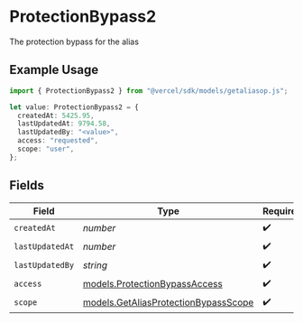 # ProtectionBypass2

The protection bypass for the alias

## Example Usage

```typescript
import { ProtectionBypass2 } from "@vercel/sdk/models/getaliasop.js";

let value: ProtectionBypass2 = {
  createdAt: 5425.95,
  lastUpdatedAt: 9794.58,
  lastUpdatedBy: "<value>",
  access: "requested",
  scope: "user",
};
```

## Fields

| Field                                                                              | Type                                                                               | Required                                                                           | Description                                                                        |
| ---------------------------------------------------------------------------------- | ---------------------------------------------------------------------------------- | ---------------------------------------------------------------------------------- | ---------------------------------------------------------------------------------- |
| `createdAt`                                                                        | *number*                                                                           | :heavy_check_mark:                                                                 | N/A                                                                                |
| `lastUpdatedAt`                                                                    | *number*                                                                           | :heavy_check_mark:                                                                 | N/A                                                                                |
| `lastUpdatedBy`                                                                    | *string*                                                                           | :heavy_check_mark:                                                                 | N/A                                                                                |
| `access`                                                                           | [models.ProtectionBypassAccess](../models/protectionbypassaccess.md)               | :heavy_check_mark:                                                                 | N/A                                                                                |
| `scope`                                                                            | [models.GetAliasProtectionBypassScope](../models/getaliasprotectionbypassscope.md) | :heavy_check_mark:                                                                 | N/A                                                                                |